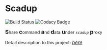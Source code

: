 # Scadup

[![Build Status](https://tsymiar.visualstudio.com/MyAutomatic/_apis/build/status/tsymiar.scadup?branchName=main)](https://tsymiar.visualstudio.com/MyAutomatic/_build/latest?definitionId=69&branchName=main)
[![Codacy Badge](https://app.codacy.com/project/badge/Grade/05be118779434845afd256688e79aa6a)](https://app.codacy.com/gh/tsymiar/scadup/dashboard?utm_source=gh&utm_medium=referral&utm_content=&utm_campaign=Badge_grade)

<font size=4>**S**</font>hare <font size=4>**c**</font>ommand <font size=4>**a**</font>nd <font size=4>**d**</font>ata
<font size=4>**u**</font>nder _`scadup`_ <font size=4>**p**</font>roxy

Detail description to this project: [_<font size=3>here</font>_](https://www.github.com/tsymiar/scadup/tree/main/doc%2Freadme.md)
